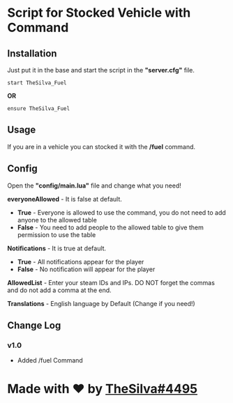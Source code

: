 # Script for Stocked Vehicle with Command

## Installation
Just put it in the base and start the script in the **"server.cfg"** file.
```
start TheSilva_Fuel
```
**OR**
```
ensure TheSilva_Fuel
```

## Usage
If you are in a vehicle you can stocked it with the **/fuel** command.

## Config
Open the **"config/main.lua"** file and change what you need!

**everyoneAllowed** - It is false at default.
  - **True** - Everyone is allowed to use the command, you do not need to add anyone to the allowed table
  - **False** - You need to add people to the allowed table to give them permission to use the table

**Notifications** - It is true at default.
  - **True** - All notifications appear for the player
  - **False** - No notification will appear for the player

**AllowedList** - Enter your steam IDs and IPs. DO NOT forget the commas and do not add a comma at the end.

**Translations** - English language by Default (Change if you need!)

## Change Log
### v1.0 
- Added /fuel Command

# Made with ❤ by [TheSilva#4495](https://github.com/thesilvaofficial)

